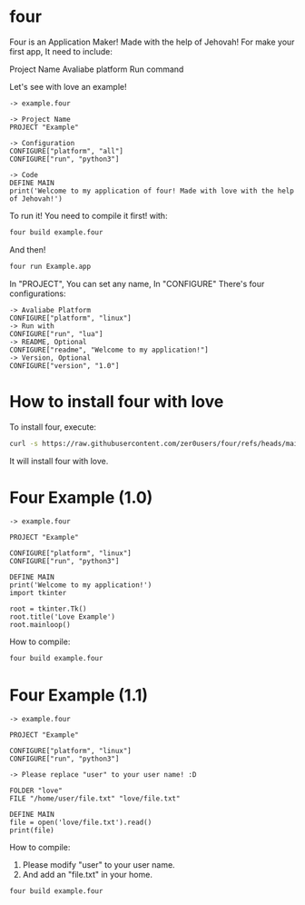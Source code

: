 # four
Four is an Application Maker! Made with the help of Jehovah!
For make your first app, It need to include:

Project Name
Avaliabe platform
Run command

Let's see with love an example!

```four
-> example.four

-> Project Name
PROJECT "Example"

-> Configuration
CONFIGURE["platform", "all"]
CONFIGURE["run", "python3"]

-> Code
DEFINE MAIN
print('Welcome to my application of four! Made with love with the help of Jehovah!')
```

To run it! You need to compile it first! with:

```bash
four build example.four
```

And then!

```bash
four run Example.app
```

In "PROJECT", You can set any name, In "CONFIGURE" There's four configurations:

```four
-> Avaliabe Platform
CONFIGURE["platform", "linux"]
-> Run with
CONFIGURE["run", "lua"]
-> README, Optional
CONFIGURE["readme", "Welcome to my application!"]
-> Version, Optional
CONFIGURE["version", "1.0"]
```

# How to install four with love

To install four, execute:

```bash
curl -s https://raw.githubusercontent.com/zer0users/four/refs/heads/main/install.sh | bash
```

It will install four with love.

# Four Example (1.0)

```four
-> example.four

PROJECT "Example"

CONFIGURE["platform", "linux"]
CONFIGURE["run", "python3"]

DEFINE MAIN
print('Welcome to my application!')
import tkinter

root = tkinter.Tk()
root.title('Love Example')
root.mainloop()
```

How to compile:

```bash
four build example.four
```


# Four Example (1.1)

```four
-> example.four

PROJECT "Example"

CONFIGURE["platform", "linux"]
CONFIGURE["run", "python3"]

-> Please replace "user" to your user name! :D

FOLDER "love"
FILE "/home/user/file.txt" "love/file.txt"

DEFINE MAIN
file = open('love/file.txt').read()
print(file)
```

How to compile:

1. Please modify "user" to your user name.
2. And add an "file.txt" in your home.

```bash
four build example.four
```
